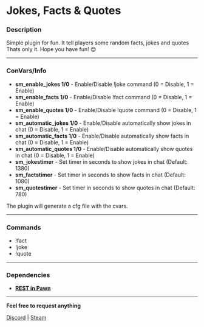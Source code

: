 # Jokes, Facts & Quotes
### Description
Simple plugin for fun. It tell players some random facts, jokes and quotes  
Thats only it. Hope you have fun! 😊
***
### ConVars/Info
* **sm_enable_jokes 1/0** - Enable/Disable !joke command (0 = Disable, 1 = Enable)
* **sm_enable_facts 1/0** - Enable/Disable !fact command (0 = Disable, 1 = Enable)  
* **sm_enable_quotes 1/0** - Enable/Disable !quote command (0 = Disable, 1 = Enable)
* **sm_automatic_jokes 1/0** - Enable/Disable automatically show jokes in chat (0 = Disable, 1 = Enable)
* **sm_automatic_facts 1/0** - Enable/Disable automatically show facts in chat (0 = Disable, 1 = Enable)
* **sm_automatic_quotes 1/0** - Enable/Disable automatically show quotes in chat (0 = Disable, 1 = Enable)
* **sm_jokestimer** - Set timer in seconds to show jokes in chat (Default: 1380)
* **sm_factstimer** - Set timer in seconds to show facts in chat (Default: 1080)
* **sm_quotestimer** - Set timer in seconds to show quotes in chat (Default: 780)

The plugin will generate a cfg file with the cvars.
***
### Commands 
* !fact
* !joke
* !quote
***
### Dependencies
* **[REST in Pawn](https://github.com/ErikMinekus/sm-ripext/releases/tag/1.3.1)**
***
**Feel free to request anything**

[Discord](https://discord.com/users/476946479110684683) | [Steam](https://steamcommunity.com/id/nathyzinhaa)
